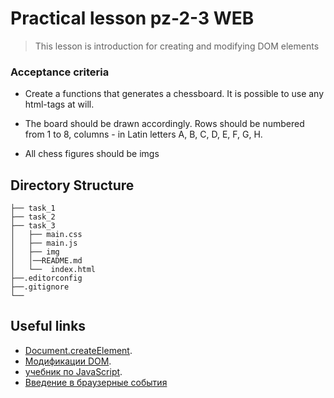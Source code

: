 # Practical lesson pz-2-3 WEB
> This lesson is introduction for creating and modifying DOM elements

### Acceptance criteria
* Create a functions that generates a chessboard. It is possible to use any html-tags at will.

* The board should be drawn accordingly. Rows should be numbered from 1 to 8, columns - in Latin letters A, B, C, D, E, F, G, H.
  
* All chess figures should be imgs

## Directory Structure

```
├── task_1
├── task_2
├── task_3
│   ├── main.css
│   ├── main.js
│   ├── img
│   │──README.md
│   └──  index.html  
├──.editorconfig
├──.gitignore
└── 
```

## Useful links

* [Document.createElement](https://developer.mozilla.org/en-US/docs/Web/API/Document/createElement).
* [Модификации DOM](https://learn.javascript.ru/modifying-document).
* [учебник по JavaScript](https://learn.javascript.ru/).
* [Введение в браузерные события](https://learn.javascript.ru/introduction-browser-events)
